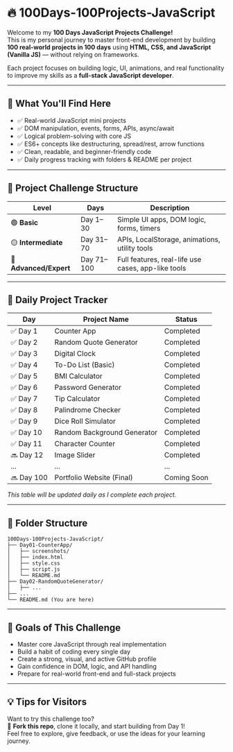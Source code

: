 # 🔥 100Days-100Projects-JavaScript

Welcome to my **100 Days JavaScript Projects Challenge!**  
This is my personal journey to master front-end development by building **100 real-world projects in 100 days** using **HTML, CSS, and JavaScript (Vanilla JS)** — without relying on frameworks.

Each project focuses on building logic, UI, animations, and real functionality to improve my skills as a **full-stack JavaScript developer**.

---

## 🧠 What You'll Find Here

- ✅ Real-world JavaScript mini projects
- ✅ DOM manipulation, events, forms, APIs, async/await
- ✅ Logical problem-solving with core JS
- ✅ ES6+ concepts like destructuring, spread/rest, arrow functions
- ✅ Clean, readable, and beginner-friendly code
- ✅ Daily progress tracking with folders & README per project

---

## 🚀 Project Challenge Structure

| Level                  | Days       | Description                                        |
| ---------------------- | ---------- | -------------------------------------------------- |
| 🟢 **Basic**           | Day 1–30   | Simple UI apps, DOM logic, forms, timers           |
| 🟡 **Intermediate**    | Day 31–70  | APIs, LocalStorage, animations, utility tools      |
| 🔴 **Advanced/Expert** | Day 71–100 | Full features, real-life use cases, app-like tools |

---

## 📆 Daily Project Tracker

| Day        | Project Name                | Status      |
| ---------- | --------------------------- | ----------- |
| ✅ Day 1   | Counter App                 | Completed   |
| ✅ Day 2   | Random Quote Generator      | Completed   |
| ✅ Day 3   | Digital Clock               | Completed   |
| ✅ Day 4   | To-Do List (Basic)          | Completed   |
| ✅ Day 5   | BMI Calculator              | Completed   |
| ✅ Day 6   | Password Generator          | Completed   |
| ✅ Day 7   | Tip Calculator              | Completed   |
| ✅ Day 8   | Palindrome Checker          | Completed   |
| ✅ Day 9   | Dice Roll Simulator         | Completed   |
| ✅ Day 10  | Random Background Generator | Completed   |
| ✅ Day 11  | Character Counter           | Completed   |
| 🔜 Day 12  | Image Slider                | Completed   |
| ...        | ...                         | ...         |
| 🔜 Day 100 | Portfolio Website (Final)   | Coming Soon |

_This table will be updated daily as I complete each project._

---

## 📁 Folder Structure

```
100Days-100Projects-JavaScript/
├── Day01-CounterApp/
│   ├── screenshots/
│   ├── index.html
│   ├── style.css
│   ├── script.js
│   └── README.md
├── Day02-RandomQuoteGenerator/
│   ├── ...
├── ...
└── README.md (You are here)
```

---

## 🎯 Goals of This Challenge

- Master core JavaScript through real implementation
- Build a habit of coding every single day
- Create a strong, visual, and active GitHub profile
- Gain confidence in DOM, logic, and API handling
- Prepare for real-world front-end and full-stack projects

---

## 💡 Tips for Visitors

Want to try this challenge too?  
📌 **Fork this repo**, clone it locally, and start building from Day 1!  
Feel free to explore, give feedback, or use the ideas for your learning journey.
